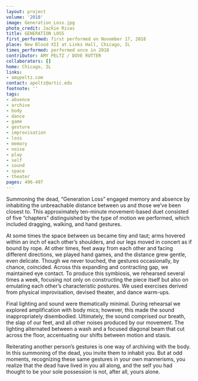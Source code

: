 ```yaml
---
layout: project
volume: '2018'
image: Generation_Loss.jpg
photo_credit: Jackie Rivas
title: GENERATION LOSS
first_performed: first performed on November 17, 2018
place: New Blood XII at Links Hall, Chicago, IL
times_performed: performed once in 2018
contributor: AMY PELTZ / DOVE RUTTER
collaborators: []
home: Chicago, IL
links:
- amypeltz.com
contact: apeltz@artic.edu
footnote: ''
tags:
- absence
- archive
- body
- dance
- game
- gesture
- improvisation
- loss
- memory
- noise
- play
- self
- sound
- space
- theater
pages: 496-497
---
```




Summoning the dead, “Generation Loss” engaged memory and absence by inhabiting the unbreachable distance between us and those we’ve been closest to. This approximately ten-minute movement-based duet consisted of five “chapters” distinguished by the type of motion we performed, which included dragging, walking, and hand gestures.

At some times the space between us became tiny and taut; arms hovered within an inch of each other’s shoulders, and our legs moved in concert as if bound by rope. At other times, feet away from each other and facing different directions, we played hand games, and the distance grew gentle, even delicate. Though we never touched, the gestures occasionally, by chance, coincided. Across this expanding and contracting gap, we maintained eye contact. To produce this symbiosis, we rehearsed several times a week, focusing not only on constructing the piece itself but also on emulating each other’s characteristic postures. We used exercises derived from physical improvisation, devised theater, and dance warm-ups.

Final lighting and sound were thematically minimal. During rehearsal we explored amplification with body mics; however, this made the sound inappropriately disembodied. Ultimately, the sound comprised our breath, the slap of our feet, and all other noises produced by our movement. The lighting alternated between a wash and a focused diagonal beam that cut across the floor, accentuating our shifts between motion and stasis.

Reiterating another person’s gestures is one way of archiving with the body. In this summoning of the dead, you invite them to inhabit you. But at odd moments, recognizing these same gestures in your own mannerisms, you realize that the dead have lived in you all along, and the self you had thought to be your sole possession is not, after all, yours alone.
